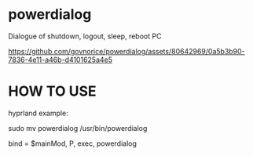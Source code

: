 # powerdialog

Dialogue of shutdown, logout, sleep, reboot PC

https://github.com/govnorice/powerdialog/assets/80642969/0a5b3b90-7836-4e11-a46b-d4101625a4e5

# HOW TO USE

hyprland example:

sudo mv powerdialog /usr/bin/powerdialog

bind = $mainMod, P, exec, powerdialog
